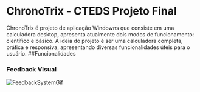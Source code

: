 # ChronoTrix - CTEDS Projeto Final
ChronoTrix é projeto de aplicação Windowns que consiste em uma calculadora desktop, apresenta atualmente dois modos de funcionamento: científico e básico. A ideia do projeto é ser uma calculadora completa, prática e responsiva, apresentando diversas funcionalidades úteis para o usuário.
##Funcionalidades

### Feedback Visual
![FeedbackSystemGif](https://user-images.githubusercontent.com/109106987/208176837-627b798c-25cb-4963-9ec6-a9b3a37b1b3d.gif)

